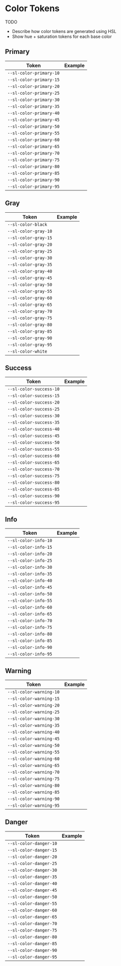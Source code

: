 # Color Tokens

TODO

- Describe how color tokens are generated using HSL
- Show hue + saturation tokens for each base color

## Primary

| Token | Example |
|-------|---------|
| `--sl-color-primary-10` | <div class="color-demo" style="background-color: var(--sl-color-primary-10);"></div>
| `--sl-color-primary-15` | <div class="color-demo" style="background-color: var(--sl-color-primary-15);"></div>
| `--sl-color-primary-20` | <div class="color-demo" style="background-color: var(--sl-color-primary-20);"></div>
| `--sl-color-primary-25` | <div class="color-demo" style="background-color: var(--sl-color-primary-25);"></div>
| `--sl-color-primary-30` | <div class="color-demo" style="background-color: var(--sl-color-primary-30);"></div>
| `--sl-color-primary-35` | <div class="color-demo" style="background-color: var(--sl-color-primary-35);"></div>
| `--sl-color-primary-40` | <div class="color-demo" style="background-color: var(--sl-color-primary-40);"></div>
| `--sl-color-primary-45` | <div class="color-demo" style="background-color: var(--sl-color-primary-45);"></div>
| `--sl-color-primary-50` | <div class="color-demo" style="background-color: var(--sl-color-primary-50);"></div>
| `--sl-color-primary-55` | <div class="color-demo" style="background-color: var(--sl-color-primary-55);"></div>
| `--sl-color-primary-60` | <div class="color-demo" style="background-color: var(--sl-color-primary-60);"></div>
| `--sl-color-primary-65` | <div class="color-demo" style="background-color: var(--sl-color-primary-65);"></div>
| `--sl-color-primary-70` | <div class="color-demo" style="background-color: var(--sl-color-primary-70);"></div>
| `--sl-color-primary-75` | <div class="color-demo" style="background-color: var(--sl-color-primary-75);"></div>
| `--sl-color-primary-80` | <div class="color-demo" style="background-color: var(--sl-color-primary-80);"></div>
| `--sl-color-primary-85` | <div class="color-demo" style="background-color: var(--sl-color-primary-85);"></div>
| `--sl-color-primary-90` | <div class="color-demo" style="background-color: var(--sl-color-primary-90);"></div>
| `--sl-color-primary-95` | <div class="color-demo" style="background-color: var(--sl-color-primary-95);"></div>


## Gray

| Token | Example |
|-------|---------|
| `--sl-color-black` | <div class="color-demo" style="background-color: var(--sl-color-black);"></div>
| `--sl-color-gray-10` | <div class="color-demo" style="background-color: var(--sl-color-gray-10);"></div>
| `--sl-color-gray-15` | <div class="color-demo" style="background-color: var(--sl-color-gray-15);"></div>
| `--sl-color-gray-20` | <div class="color-demo" style="background-color: var(--sl-color-gray-20);"></div>
| `--sl-color-gray-25` | <div class="color-demo" style="background-color: var(--sl-color-gray-25);"></div>
| `--sl-color-gray-30` | <div class="color-demo" style="background-color: var(--sl-color-gray-30);"></div>
| `--sl-color-gray-35` | <div class="color-demo" style="background-color: var(--sl-color-gray-35);"></div>
| `--sl-color-gray-40` | <div class="color-demo" style="background-color: var(--sl-color-gray-40);"></div>
| `--sl-color-gray-45` | <div class="color-demo" style="background-color: var(--sl-color-gray-45);"></div>
| `--sl-color-gray-50` | <div class="color-demo" style="background-color: var(--sl-color-gray-50);"></div>
| `--sl-color-gray-55` | <div class="color-demo" style="background-color: var(--sl-color-gray-55);"></div>
| `--sl-color-gray-60` | <div class="color-demo" style="background-color: var(--sl-color-gray-60);"></div>
| `--sl-color-gray-65` | <div class="color-demo" style="background-color: var(--sl-color-gray-65);"></div>
| `--sl-color-gray-70` | <div class="color-demo" style="background-color: var(--sl-color-gray-70);"></div>
| `--sl-color-gray-75` | <div class="color-demo" style="background-color: var(--sl-color-gray-75);"></div>
| `--sl-color-gray-80` | <div class="color-demo" style="background-color: var(--sl-color-gray-80);"></div>
| `--sl-color-gray-85` | <div class="color-demo" style="background-color: var(--sl-color-gray-85);"></div>
| `--sl-color-gray-90` | <div class="color-demo" style="background-color: var(--sl-color-gray-90);"></div>
| `--sl-color-gray-95` | <div class="color-demo" style="background-color: var(--sl-color-gray-95);"></div>
| `--sl-color-white` | <div class="color-demo" style="background-color: var(--sl-color-white);"></div>


## Success

| Token | Example |
|-------|---------|
| `--sl-color-success-10` | <div class="color-demo" style="background-color: var(--sl-color-success-10);"></div>
| `--sl-color-success-15` | <div class="color-demo" style="background-color: var(--sl-color-success-15);"></div>
| `--sl-color-success-20` | <div class="color-demo" style="background-color: var(--sl-color-success-20);"></div>
| `--sl-color-success-25` | <div class="color-demo" style="background-color: var(--sl-color-success-25);"></div>
| `--sl-color-success-30` | <div class="color-demo" style="background-color: var(--sl-color-success-30);"></div>
| `--sl-color-success-35` | <div class="color-demo" style="background-color: var(--sl-color-success-35);"></div>
| `--sl-color-success-40` | <div class="color-demo" style="background-color: var(--sl-color-success-40);"></div>
| `--sl-color-success-45` | <div class="color-demo" style="background-color: var(--sl-color-success-45);"></div>
| `--sl-color-success-50` | <div class="color-demo" style="background-color: var(--sl-color-success-50);"></div>
| `--sl-color-success-55` | <div class="color-demo" style="background-color: var(--sl-color-success-55);"></div>
| `--sl-color-success-60` | <div class="color-demo" style="background-color: var(--sl-color-success-60);"></div>
| `--sl-color-success-65` | <div class="color-demo" style="background-color: var(--sl-color-success-65);"></div>
| `--sl-color-success-70` | <div class="color-demo" style="background-color: var(--sl-color-success-70);"></div>
| `--sl-color-success-75` | <div class="color-demo" style="background-color: var(--sl-color-success-75);"></div>
| `--sl-color-success-80` | <div class="color-demo" style="background-color: var(--sl-color-success-80);"></div>
| `--sl-color-success-85` | <div class="color-demo" style="background-color: var(--sl-color-success-85);"></div>
| `--sl-color-success-90` | <div class="color-demo" style="background-color: var(--sl-color-success-90);"></div>
| `--sl-color-success-95` | <div class="color-demo" style="background-color: var(--sl-color-success-95);"></div>


## Info

| Token | Example |
|-------|---------|
| `--sl-color-info-10` | <div class="color-demo" style="background-color: var(--sl-color-info-10);"></div>
| `--sl-color-info-15` | <div class="color-demo" style="background-color: var(--sl-color-info-15);"></div>
| `--sl-color-info-20` | <div class="color-demo" style="background-color: var(--sl-color-info-20);"></div>
| `--sl-color-info-25` | <div class="color-demo" style="background-color: var(--sl-color-info-25);"></div>
| `--sl-color-info-30` | <div class="color-demo" style="background-color: var(--sl-color-info-30);"></div>
| `--sl-color-info-35` | <div class="color-demo" style="background-color: var(--sl-color-info-35);"></div>
| `--sl-color-info-40` | <div class="color-demo" style="background-color: var(--sl-color-info-40);"></div>
| `--sl-color-info-45` | <div class="color-demo" style="background-color: var(--sl-color-info-45);"></div>
| `--sl-color-info-50` | <div class="color-demo" style="background-color: var(--sl-color-info-50);"></div>
| `--sl-color-info-55` | <div class="color-demo" style="background-color: var(--sl-color-info-55);"></div>
| `--sl-color-info-60` | <div class="color-demo" style="background-color: var(--sl-color-info-60);"></div>
| `--sl-color-info-65` | <div class="color-demo" style="background-color: var(--sl-color-info-65);"></div>
| `--sl-color-info-70` | <div class="color-demo" style="background-color: var(--sl-color-info-70);"></div>
| `--sl-color-info-75` | <div class="color-demo" style="background-color: var(--sl-color-info-75);"></div>
| `--sl-color-info-80` | <div class="color-demo" style="background-color: var(--sl-color-info-80);"></div>
| `--sl-color-info-85` | <div class="color-demo" style="background-color: var(--sl-color-info-85);"></div>
| `--sl-color-info-90` | <div class="color-demo" style="background-color: var(--sl-color-info-90);"></div>
| `--sl-color-info-95` | <div class="color-demo" style="background-color: var(--sl-color-info-95);"></div>


## Warning

| Token | Example |
|-------|---------|
| `--sl-color-warning-10` | <div class="color-demo" style="background-color: var(--sl-color-warning-10);"></div>
| `--sl-color-warning-15` | <div class="color-demo" style="background-color: var(--sl-color-warning-15);"></div>
| `--sl-color-warning-20` | <div class="color-demo" style="background-color: var(--sl-color-warning-20);"></div>
| `--sl-color-warning-25` | <div class="color-demo" style="background-color: var(--sl-color-warning-25);"></div>
| `--sl-color-warning-30` | <div class="color-demo" style="background-color: var(--sl-color-warning-30);"></div>
| `--sl-color-warning-35` | <div class="color-demo" style="background-color: var(--sl-color-warning-35);"></div>
| `--sl-color-warning-40` | <div class="color-demo" style="background-color: var(--sl-color-warning-40);"></div>
| `--sl-color-warning-45` | <div class="color-demo" style="background-color: var(--sl-color-warning-45);"></div>
| `--sl-color-warning-50` | <div class="color-demo" style="background-color: var(--sl-color-warning-50);"></div>
| `--sl-color-warning-55` | <div class="color-demo" style="background-color: var(--sl-color-warning-55);"></div>
| `--sl-color-warning-60` | <div class="color-demo" style="background-color: var(--sl-color-warning-60);"></div>
| `--sl-color-warning-65` | <div class="color-demo" style="background-color: var(--sl-color-warning-65);"></div>
| `--sl-color-warning-70` | <div class="color-demo" style="background-color: var(--sl-color-warning-70);"></div>
| `--sl-color-warning-75` | <div class="color-demo" style="background-color: var(--sl-color-warning-75);"></div>
| `--sl-color-warning-80` | <div class="color-demo" style="background-color: var(--sl-color-warning-80);"></div>
| `--sl-color-warning-85` | <div class="color-demo" style="background-color: var(--sl-color-warning-85);"></div>
| `--sl-color-warning-90` | <div class="color-demo" style="background-color: var(--sl-color-warning-90);"></div>
| `--sl-color-warning-95` | <div class="color-demo" style="background-color: var(--sl-color-warning-95);"></div>


## Danger

| Token | Example |
|-------|---------|
| `--sl-color-danger-10` | <div class="color-demo" style="background-color: var(--sl-color-danger-10);"></div>
| `--sl-color-danger-15` | <div class="color-demo" style="background-color: var(--sl-color-danger-15);"></div>
| `--sl-color-danger-20` | <div class="color-demo" style="background-color: var(--sl-color-danger-20);"></div>
| `--sl-color-danger-25` | <div class="color-demo" style="background-color: var(--sl-color-danger-25);"></div>
| `--sl-color-danger-30` | <div class="color-demo" style="background-color: var(--sl-color-danger-30);"></div>
| `--sl-color-danger-35` | <div class="color-demo" style="background-color: var(--sl-color-danger-35);"></div>
| `--sl-color-danger-40` | <div class="color-demo" style="background-color: var(--sl-color-danger-40);"></div>
| `--sl-color-danger-45` | <div class="color-demo" style="background-color: var(--sl-color-danger-45);"></div>
| `--sl-color-danger-50` | <div class="color-demo" style="background-color: var(--sl-color-danger-50);"></div>
| `--sl-color-danger-55` | <div class="color-demo" style="background-color: var(--sl-color-danger-55);"></div>
| `--sl-color-danger-60` | <div class="color-demo" style="background-color: var(--sl-color-danger-60);"></div>
| `--sl-color-danger-65` | <div class="color-demo" style="background-color: var(--sl-color-danger-65);"></div>
| `--sl-color-danger-70` | <div class="color-demo" style="background-color: var(--sl-color-danger-70);"></div>
| `--sl-color-danger-75` | <div class="color-demo" style="background-color: var(--sl-color-danger-75);"></div>
| `--sl-color-danger-80` | <div class="color-demo" style="background-color: var(--sl-color-danger-80);"></div>
| `--sl-color-danger-85` | <div class="color-demo" style="background-color: var(--sl-color-danger-85);"></div>
| `--sl-color-danger-90` | <div class="color-demo" style="background-color: var(--sl-color-danger-90);"></div>
| `--sl-color-danger-95` | <div class="color-demo" style="background-color: var(--sl-color-danger-95);"></div>
